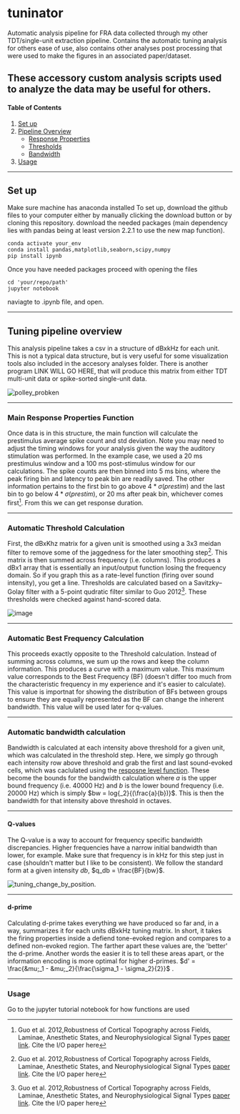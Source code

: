 # tuninator
Automatic analysis pipeline for FRA data collected through my other TDT/single-unit extraction pipeline.
Contains the automatic tuning analysis for others ease of use, also contains other analyses post processing that were used to make the figures in an associated paper/dataset.

These accessory custom analysis scripts used to analyze the data may be useful for others.
---
#### Table of Contents

1. [Set up](#setup)
2. [Pipeline Overview](#pipeline)
    - [Response Properties](#main_func)
    - [Thresholds](#thresholds)
    - [Bandwidth](#bw)
3. [Usage](#output)

---



<a name="setup" />

## Set up

Make sure machine has anaconda installed
To set up, 
download the github files to your computer either by manually clicking the download button or by cloning this repository.
download the needed packages (main dependency lies with pandas being at least version 2.2.1 to use the new map function).

```
conda activate your_env
conda install pandas,matplotlib,seaborn,scipy,numpy
pip install ipynb
```
Once you have needed packages proceed with opening the files

```
cd 'your/repo/path'
jupyter notebook 
```
naviagte to .ipynb file, and open.

---
<a name="pipeline" />

## Tuning pipeline overview

This analysis pipeline takes a csv in a structure of dBxkHz for each unit. This is not a typical data structure, but is very useful for some visualization tools also included in the accesory analyses folder. There is another program LINK WILL GO HERE, that will produce this matrix from either TDT multi-unit data or spike-sorted single-unit data. 

![polley_probken](https://github.com/electro-phys/tuninator/assets/155123673/943e61b3-d86e-4aa9-b348-65d4dcc6fceb)

---
<a name="main_func" />

### Main Response Properties Function

Once data is in this structure, the main function will calculate the prestimulus average spike count and std deviation. Note you may need to adjust the timing windows for your analysis given the way the auditory stimulation was performed. In the example case, we used a 20 ms prestimulus window and a 100 ms post-stimulus window for our calculations. The spike counts are then binned into 5 ms bins, where the peak firing bin and latency to peak bin are readily saved. The other information pertains to the first bin to go above $`4*\sigma(prestim)`$ and the last bin to go below $`4*\sigma(prestim)`$, or 20 ms after peak bin, whichever comes first[^1]. From this we can get response duration.

---


<a name="thresholds" />

### Automatic Threshold Calculation

First, the dBxKhz matrix for a given unit is smoothed using a 3x3 meidan filter to remove some of the jaggedness for the later smoothing step[^1]. This matrix is then summed across frequency (i.e. columns). This produces a dBx1 array that is essentially an input/output function losing the frequency domain. So if you graph this as a rate-level function (firing over sound intensity), you get a line. Thresholds are calculated based on a Savitzky–Golay filter with a 5-point qudratic filter similar to Guo 2012[^1]. These thresholds were checked against hand-scored data.

![image](https://github.com/electro-phys/tuninator/assets/155123673/58af363d-6aa9-43f0-8611-6f7a333605ad)

---

### Automatic Best Frequency Calculation

This proceeds exactly opposite to the Threshold calculation. Instead of summing across columns, we sum up the rows and keep the column information. This produces a curve with a maximum value. This maximum value corresponds to the Best Frequency (BF) (doesn't differ too much from the characteristic frequency in my experience and it's easier to calculate). This value is importnat for showing the distribution of BFs between groups to ensure they are equally represented as the BF can change the inherent bandwidth. This value will be used later for q-values.


---



<a name="bw" />

### Automatic bandwidth calculation

Bandwidth is calculated at each intensity above threshold for a given unit, which was calculated in the threshold step. Here, we simply go through each intensity row above threshold and grab the first and last sound-evoked cells, which was caclulated using the [resposne level function](#main_func). These become the bounds for the bandwidth calculation where $a$ is the upper bound frequency (i.e. 40000 Hz) and $b$ is the lower bound frequency (i.e. 20000 Hz)  which is simply $bw = log{_2}{(\frac{a}{b})}$. This is then the bandwidth for that intensity above threshold in octaves.

---

#### Q-values

The Q-value is a way to account for frequency specific bandwidth discrepancies. Higher frequencies have a narrow initial bandwidth than lower, for example. Make sure that frequency is in kHz for this step just in case (shouldn't matter but I like to be consistent). We follow the standard form at a given intensity $db$, $q_db = \frac{BF}{bw}$.

![tuning_change_by_position](https://github.com/electro-phys/tuninator/assets/155123673/4ec70710-6e9b-4ba1-a66f-befc0521dc7c).


---
#### d-prime 

Calculating d-prime takes everything we have produced so far and, in a way, summarizes it for each units dBxkHz tuning matrix. In short, it takes the firing properties inside a defiend tone-evoked region and compares to a defined non-evoked region. The farther apart these values are, the 'better' the d-prime. Another words the easier it is to tell these areas apart, or the information encoding is more optimal for higher d-primes. $d' = \frac{&mu;_1 - &mu;_2}{\frac{\sigma_1 - \sigma_2}{2}}$ . 



---
<a name="output" />



### Usage
Go to the jupyter tutorial notebook for how functions are used 


[^1]: Guo et al. 2012,Robustness of Cortical Topography across Fields, Laminae, Anesthetic States, and Neurophysiological Signal Types [paper link](https://www.jneurosci.org/content/32/27/9159).
Cite the I/O paper here
